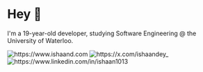 
# Hey 👋

I'm a 19-year-old developer, studying Software Engineering @ the University of Waterloo.

<p style="text-decoration:none;">
  <a href="https://www.ishaand.com/" style="text-decoration:none;">
    <img src="https://img.shields.io/badge/-Website-000?style=for-the-badge&amp;logo=Nextdotjs&amp;logoColor=white&amp;link=https://www.ishaand.com/"alt="https://www.ishaand.com">
  </a>
  <a href="https://x.com/ishaandey_" style="text-decoration:none;">
    <img src="https://img.shields.io/badge/-X-000?style=for-the-badge&amp;logo=x&amp;logoColor=white&amp;link=https://x.com/ishaandey_"alt="https://x.com/ishaandey_">
  </a>
  <a href="https://www.linkedin.com/in/ishaan1013" style="text-decoration:none;">
    <img src="https://img.shields.io/badge/-LinkedIn-000?style=for-the-badge&amp;logo=linkedin&amp;logoColor=white&amp;link=https://www.linkedin.com/in/ishaan1013"alt="https://www.linkedin.com/in/ishaan1013">
  </a>
</p>
